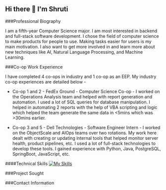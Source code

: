 ## Hi there 👋 I'm Shruti

<!--
**shrutia003/shrutia003** is a ✨ _special_ ✨ repository because its `README.md` (this file) appears on your GitHub profile.

Here are some ideas to get you started:

- 🔭 I’m currently working on ...
- 🌱 I’m currently learning ...
- 👯 I’m looking to collaborate on ...
- 🤔 I’m looking for help with ...
- 💬 Ask me about ...
- 📫 How to reach me: ...
- 😄 Pronouns: ...
- ⚡ Fun fact: ...
-->
###Professional Biography

I am a fifth-year Computer Science major. I am most interested in backend and full-stack software development. I chose the field of computer science to make products for people to use. Making tasks easier for users is my main motivation. I also want to get more involved in and learn more about new techniques like AI, Natural Language Processing, and Machine Learning.

###Co-op Work Experience

I have completed 4 co-ops in industry and 1 co-op as an EEP. My industry co-op experiences are detailed below - 

* Co-op 1 and 2 - FedEx Ground - Computer Science Co-op - I worked on the Operations Analysis team and helped with report generation and automation. I used a lot of SQL queries for database manipulation. I helped in automating 2 reports with the help of VBA scripting and logic which helped the team generate the same data in <5mins which was >30mins earlier. 

* Co-op 3 and 5 - Dell Technologies - Software Engineer Intern - I worked on the ObjectScale and AIOps teams over two rotations. My work here dealt with creating or updating internal tools that helped monitor server health, product pipelines, etc. I used a lot of full-stack technologies to develop these tools. I gained experience with Python, Java, PostgreSQL, SpringBoot, JavaScript, etc. 

####Technical Skills
[![My Skills](https://skillicons.dev/icons?i=java,py,cpp,css,html,js,github,jenkins,maven,mysql,postgres,spring&theme=dark)](https://skillicons.dev)

###Project Sought

###Contact Information
